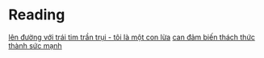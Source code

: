 # Reading

[lên đường với trái tim trần trụi - tôi là một con lừa](lên%20đường%20với%20trái%20tim%20trần%20trụi%20-%20tôi%20là%20một%20con%20lừa.md)
[can đảm biến thách thức thành sức mạnh](can%20đảm%20biến%20thách%20thức%20thành%20sức%20mạnh.md)
